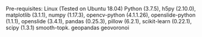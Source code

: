 Pre-requisites:
Linux (Tested on Ubuntu 18.04)
Python (3.7.5), h5py (2.10.0), matplotlib (3.1.1), numpy (1.17.3), opencv-python (4.1.1.26), 
openslide-python (1.1.1), openslide (3.4.1), pandas (0.25.3), pillow (6.2.1), 
scikit-learn (0.22.1), scipy (1.3.1) smooth-topk.
 geopandas 
 geovoronoi 
